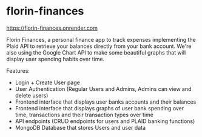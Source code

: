 # florin-finances
https://florin-finances.onrender.com

Florin Finances, a personal finance app to track expenses implementing the Plaid API to retrieve your balances directly from your bank account. We're also using the Google Chart API to make some beautiful graphs that will display user spending habits over time. 

Features:
- Login + Create User page
- User Authentication (Regular Users and Admins, Admins can view and delete users)
- Frontend interface that displays user banks accounts and their balances
- Frontend interface that displays graphs of user bank spending over time, transactions and their transaction types over time
- API endpoints (CRUD endpoints for users and PLAID banking functions)
- MongoDB Database that stores Users and user data
